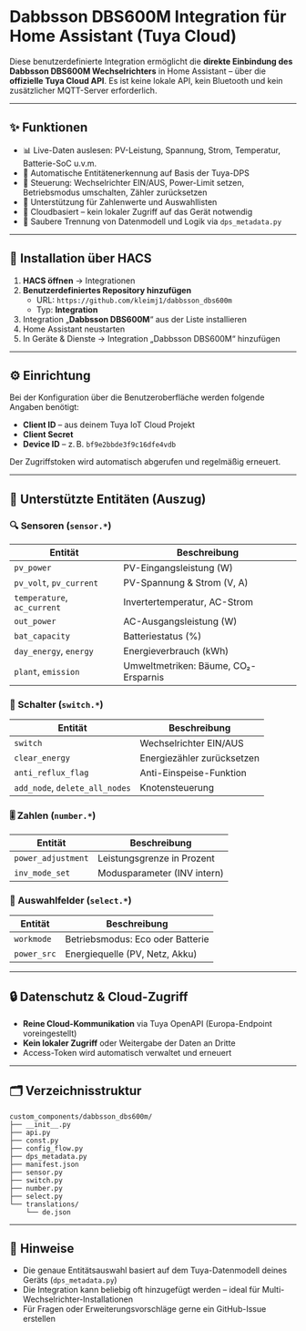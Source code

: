 # Dabbsson DBS600M Integration für Home Assistant (Tuya Cloud)

Diese benutzerdefinierte Integration ermöglicht die **direkte Einbindung des Dabbsson DBS600M Wechselrichters** in Home Assistant – über die **offizielle Tuya Cloud API**. Es ist keine lokale API, kein Bluetooth und kein zusätzlicher MQTT-Server erforderlich.

---

## ✨ Funktionen

- 📊 Live-Daten auslesen: PV-Leistung, Spannung, Strom, Temperatur, Batterie-SoC u.v.m.
- 🧠 Automatische Entitätenerkennung auf Basis der Tuya-DPS
- 🔁 Steuerung: Wechselrichter EIN/AUS, Power-Limit setzen, Betriebsmodus umschalten, Zähler zurücksetzen
- 🔢 Unterstützung für Zahlenwerte und Auswahllisten
- 📡 Cloudbasiert – kein lokaler Zugriff auf das Gerät notwendig
- 🧩 Saubere Trennung von Datenmodell und Logik via `dps_metadata.py`

---

## 🚀 Installation über HACS

1. **HACS öffnen** → Integrationen
2. **Benutzerdefiniertes Repository hinzufügen**
   - URL: `https://github.com/kleimj1/dabbsson_dbs600m`
   - Typ: **Integration**
3. Integration „**Dabbsson DBS600M**“ aus der Liste installieren
4. Home Assistant neustarten
5. In Geräte & Dienste → Integration „Dabbsson DBS600M“ hinzufügen

---

## ⚙️ Einrichtung

Bei der Konfiguration über die Benutzeroberfläche werden folgende Angaben benötigt:

- **Client ID** – aus deinem Tuya IoT Cloud Projekt
- **Client Secret**
- **Device ID** – z. B. `bf9e2bbde3f9c16dfe4vdb`

Der Zugriffstoken wird automatisch abgerufen und regelmäßig erneuert.

---

## 🧪 Unterstützte Entitäten (Auszug)

### 🔍 Sensoren (`sensor.*`)

| Entität                        | Beschreibung                          |
|-------------------------------|---------------------------------------|
| `pv_power`                    | PV-Eingangsleistung (W)               |
| `pv_volt`, `pv_current`       | PV-Spannung & Strom (V, A)            |
| `temperature`, `ac_current`   | Invertertemperatur, AC-Strom          |
| `out_power`                   | AC-Ausgangsleistung (W)               |
| `bat_capacity`                | Batteriestatus (%)                    |
| `day_energy`, `energy`        | Energieverbrauch (kWh)                |
| `plant`, `emission`           | Umweltmetriken: Bäume, CO₂-Ersparnis  |

### 🔘 Schalter (`switch.*`)

| Entität                | Beschreibung                   |
|------------------------|--------------------------------|
| `switch`               | Wechselrichter EIN/AUS         |
| `clear_energy`         | Energiezähler zurücksetzen     |
| `anti_reflux_flag`     | Anti-Einspeise-Funktion        |
| `add_node`, `delete_all_nodes` | Knotensteuerung         |

### 🎚 Zahlen (`number.*`)

| Entität               | Beschreibung                   |
|------------------------|-------------------------------|
| `power_adjustment`     | Leistungsgrenze in Prozent     |
| `inv_mode_set`         | Modusparameter (INV intern)    |

### 📂 Auswahlfelder (`select.*`)

| Entität       | Beschreibung                     |
|----------------|----------------------------------|
| `workmode`     | Betriebsmodus: Eco oder Batterie |
| `power_src`    | Energiequelle (PV, Netz, Akku)   |

---

## 🔒 Datenschutz & Cloud-Zugriff

- **Reine Cloud-Kommunikation** via Tuya OpenAPI (Europa-Endpoint voreingestellt)
- **Kein lokaler Zugriff** oder Weitergabe der Daten an Dritte
- Access-Token wird automatisch verwaltet und erneuert

---

## 🗂 Verzeichnisstruktur

```text
custom_components/dabbsson_dbs600m/
├── __init__.py
├── api.py
├── const.py
├── config_flow.py
├── dps_metadata.py
├── manifest.json
├── sensor.py
├── switch.py
├── number.py
├── select.py
└── translations/
    └── de.json
```

---

## 📘 Hinweise

- Die genaue Entitätsauswahl basiert auf dem Tuya-Datenmodell deines Geräts (`dps_metadata.py`)
- Die Integration kann beliebig oft hinzugefügt werden – ideal für Multi-Wechselrichter-Installationen
- Für Fragen oder Erweiterungsvorschläge gerne ein GitHub-Issue erstellen
